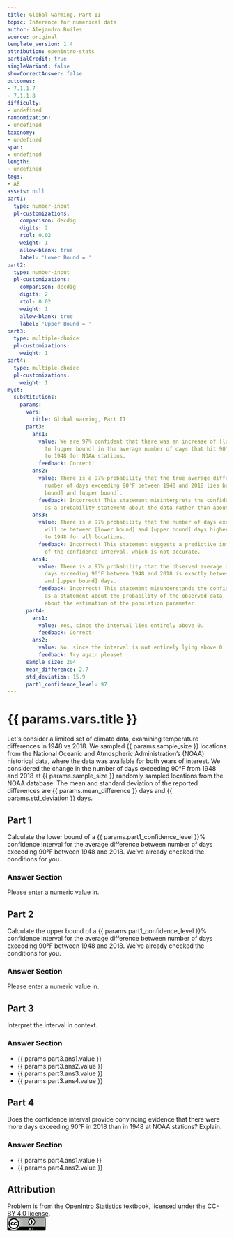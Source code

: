```yaml
---
title: Global warming, Part II
topic: Inference for numerical data
author: Alejandro Builes
source: original
template_version: 1.4
attribution: openintro-stats
partialCredit: true
singleVariant: false
showCorrectAnswer: false
outcomes:
- 7.1.1.7
- 7.1.1.8
difficulty:
- undefined
randomization:
- undefined
taxonomy:
- undefined
span:
- undefined
length:
- undefined
tags:
- AB
assets: null
part1:
  type: number-input
  pl-customizations:
    comparison: decdig
    digits: 2
    rtol: 0.02
    weight: 1
    allow-blank: true
    label: 'Lower Bound = '
part2:
  type: number-input
  pl-customizations:
    comparison: decdig
    digits: 2
    rtol: 0.02
    weight: 1
    allow-blank: true
    label: 'Upper Bound = '
part3:
  type: multiple-choice
  pl-customizations:
    weight: 1
part4:
  type: multiple-choice
  pl-customizations:
    weight: 1
myst:
  substitutions:
    params:
      vars:
        title: Global warming, Part II
      part3:
        ans1:
          value: We are 97% confident that there was an increase of [lower bound]
            to [upper bound] in the average number of days that hit 90°F in 2018 relative
            to 1948 for NOAA stations.
          feedback: Correct!
        ans2:
          value: There is a 97% probability that the true average difference in the
            number of days exceeding 90°F between 1948 and 2018 lies between [lower
            bound] and [upper bound].
          feedback: Incorrect! This statement misinterprets the confidence interval
            as a probability statement about the data rather than about the interval.
        ans3:
          value: There is a 97% probability that the number of days exceeding 90°F
            will be between [lower bound] and [upper bound] days higher in 2018 compared
            to 1948 for all locations.
          feedback: Incorrect! This statement suggests a predictive interpretation
            of the confidence interval, which is not accurate.
        ans4:
          value: There is a 97% probability that the observed average difference of
            days exceeding 90°F between 1948 and 2018 is exactly between [lower bound]
            and [upper bound] days.
          feedback: Incorrect! This statement misunderstands the confidence interval
            as a statement about the probability of the observed data, rather than
            about the estimation of the population parameter.
      part4:
        ans1:
          value: Yes, since the interval lies entirely above 0.
          feedback: Correct!
        ans2:
          value: No, since the interval is not entirely lying above 0.
          feedback: Try again please!
      sample_size: 204
      mean_difference: 2.7
      std_deviation: 15.9
      part1_confidence_level: 97
---
```

# {{ params.vars.title }}
Let's consider a limited set of climate data, examining temperature differences in 1948 vs 2018. We sampled {{ params.sample_size }} locations from the National Oceanic and Atmospheric Administration’s (NOAA) historical data, where the data was available for both years of interest. We considered the change in the number of days exceeding 90°F from 1948 and 2018 at {{ params.sample_size }} randomly sampled locations from the NOAA database. The mean and standard deviation of the reported differences are {{ params.mean_difference }} days and {{ params.std_deviation }} days.

## Part 1

Calculate the lower bound of a {{ params.part1_confidence_level }}% confidence interval for the average difference between number of days exceeding 90°F between 1948 and 2018. We’ve already checked the conditions for you.

### Answer Section

Please enter a numeric value in.

## Part 2

Calculate the upper bound of a {{ params.part1_confidence_level }}% confidence interval for the average difference between number of days exceeding 90°F between 1948 and 2018. We’ve already checked the conditions for you.

### Answer Section

Please enter a numeric value in.

## Part 3

Interpret the interval in context.

### Answer Section

- {{ params.part3.ans1.value }}
- {{ params.part3.ans2.value }}
- {{ params.part3.ans3.value }}
- {{ params.part3.ans4.value }}

## Part 4

Does the confidence interval provide convincing evidence that there were more days exceeding 90°F in
2018 than in 1948 at NOAA stations? Explain.

### Answer Section

- {{ params.part4.ans1.value }}
- {{ params.part4.ans2.value }}

## Attribution

Problem is from the [OpenIntro Statistics](https://openintro.org/book/os/) textbook, licensed under the [CC-BY 4.0 license](https://creativecommons.org/licenses/by/4.0/).<br>![Image representing the Creative Commons 4.0 BY license.](https://raw.githubusercontent.com/firasm/bits/master/by.png)